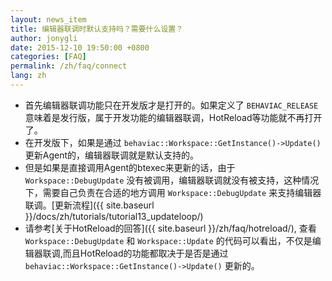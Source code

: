 ```yaml
---
layout: news_item
title: 编辑器联调时默认支持吗？需要什么设置？
author: jonygli
date: 2015-12-10 19:50:00 +0800
categories: [FAQ]
permalink: /zh/faq/connect
lang: zh
---
```


 - 首先编辑器联调功能只在开发版才是打开的。如果定义了 `BEHAVIAC_RELEASE` 意味着是发行版，属于开发功能的编辑器联调，HotReload等功能就不再打开了。
 - 在开发版下，如果是通过 `behaviac::Workspace::GetInstance()->Update()` 更新Agent的，编辑器联调就是默认支持的。
 - 但是如果是直接调用Agent的btexec来更新的话，由于 `Workspace::DebugUpdate` 没有被调用，编辑器联调就没有被支持，这种情况下，需要自己负责在合适的地方调用 `Workspace::DebugUpdate` 来支持编辑器联调。[更新流程]({{ site.baseurl }}/docs/zh/tutorials/tutorial13_updateloop/)
 - 请参考[关于HotReload的回答]({{ site.baseurl }}/zh/faq/hotreload/), 查看`Workspace::DebugUpdate` 和 `Workspace::Update` 的代码可以看出，不仅是编辑器联调,而且HotReload的功能都取决于是否是通过`behaviac::Workspace::GetInstance()->Update()` 更新的。

